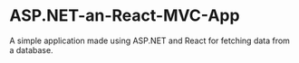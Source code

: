 # ASP.NET-an-React-MVC-App
A simple application made using ASP.NET and React for fetching data from a database.
